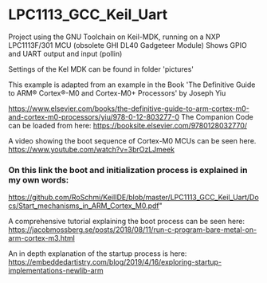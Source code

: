 # LPC1113_GCC_Keil_Uart

Project using the GNU Toolchain on Keil-MDK, running on a NXP LPC1113F/301 MCU (obsolete GHI DL40 Gadgeteer Module)
Shows GPIO and UART output and input (pollin)

Settings of the Kel MDK can be found in folder 'pictures'

This example is adapted from an example in the Book 'The Definitive Guide to ARM® Cortex®-M0 and Cortex-M0+ Processors' by Joseph Yiu

https://www.elsevier.com/books/the-definitive-guide-to-arm-cortex-m0-and-cortex-m0-processors/yiu/978-0-12-803277-0
The Companion Code can be loaded from here:
https://booksite.elsevier.com/9780128032770/

A video showing the boot sequence of Cortex-M0 MCUs can be seen here.
https://www.youtube.com/watch?v=3brOzLJmeek

### On this link the boot and initialization process is explained in my own words:
https://github.com/RoSchmi/KeilIDE/blob/master/LPC1113_GCC_Keil_Uart/Docs/Start_mechanisms_in_ARM_Cortex_M0.pdf"

A comprehensive tutorial explaining the boot process can be seen here:
https://jacobmossberg.se/posts/2018/08/11/run-c-program-bare-metal-on-arm-cortex-m3.html

An in depth explanation of the startup process is here:
https://embeddedartistry.com/blog/2019/4/16/exploring-startup-implementations-newlib-arm
